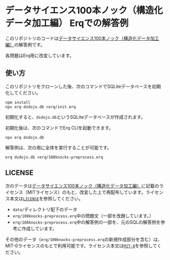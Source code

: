 # データサイエンス100本ノック（構造化データ加工編） Erqでの解答例

このリポジトリのコードは[データサイエンス100本ノック（構造化データ加工編）](https://github.com/The-Japan-DataScientist-Society/100knocks-preprocess)の解答例です。

各問題はErq用に改変しています。

## 使い方

このリポジトリをクローンした後、次のコマンドでSQLiteデータベースを初期化してください。

```shell
npm install
npx erq dsdojo.db <erq/init.erq
```

初期化すると、`dsdojo.db`というSQLiteデータベースが作成されます。

初期化後は、次のコマンドでErq CLIを起動できます。

```shell
npx erq dsdojo.db
```

解答例は、次の用に全体を実行することが可能です。

```shell
erq dsdojo.db <erq/100knocks-preprocess.erq
```

## LICENSE

次のデータは[データサイエンス100本ノック（構造化データ加工編）](https://github.com/The-Japan-DataScientist-Society/100knocks-preprocess)に記載のライセンス（MITライセンス）のもと、改変した上で再配布しています。ライセンス本文は[`LICENSE`](./LICENSE)を参照してください。

- `data/`ディレクトリ配下のデータ
- `erq/100knocks-preprocess.erq`中の問題文（一部を改題しています。）
- `erq/100knocks-preprocess.erq`中の解答例の一部を、元のSQLの解答例を参考に作成しています。

その他のデータ（`erq/100knocks-preprocess.erq`の新規作成部分を含む）は、MIT-0ライセンスのもとで利用可能です。ライセンス本文は[`MIT-0`](./MIT-0)を参照してください。
